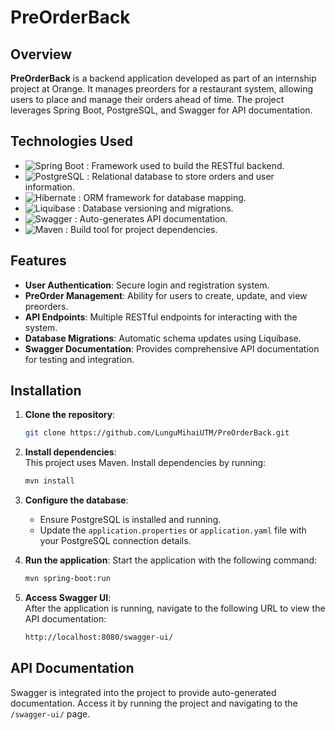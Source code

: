 # PreOrderBack

## Overview
**PreOrderBack** is a backend application developed as part of an internship project at Orange. It manages preorders for a restaurant system, allowing users to place and manage their orders ahead of time. The project leverages Spring Boot, PostgreSQL, and Swagger for API documentation.

## Technologies Used
- ![Spring Boot](https://img.shields.io/badge/-Spring_Boot-6DB33F?logo=spring&logoColor=white) : Framework used to build the RESTful backend.
- ![PostgreSQL](https://img.shields.io/badge/-PostgreSQL-336791?logo=postgresql&logoColor=white) : Relational database to store orders and user information.
- ![Hibernate](https://img.shields.io/badge/-Hibernate-59666C?logo=hibernate&logoColor=white) : ORM framework for database mapping.
- ![Liquibase](https://img.shields.io/badge/-Liquibase-2962FF?logo=liquibase&logoColor=white) : Database versioning and migrations.
- ![Swagger](https://img.shields.io/badge/-Swagger-85EA2D?logo=swagger&logoColor=black) : Auto-generates API documentation.
- ![Maven](https://img.shields.io/badge/-Maven-C71A36?logo=apache-maven&logoColor=white) : Build tool for project dependencies.


## Features
- **User Authentication**: Secure login and registration system.
- **PreOrder Management**: Ability for users to create, update, and view preorders.
- **API Endpoints**: Multiple RESTful endpoints for interacting with the system.
- **Database Migrations**: Automatic schema updates using Liquibase.
- **Swagger Documentation**: Provides comprehensive API documentation for testing and integration.

## Installation

1. **Clone the repository**:
    ```bash
    git clone https://github.com/LunguMihaiUTM/PreOrderBack.git
    ```

2. **Install dependencies**:  
   This project uses Maven. Install dependencies by running:
    ```bash
    mvn install
    ```

3. **Configure the database**:
   - Ensure PostgreSQL is installed and running.
   - Update the `application.properties` or `application.yaml` file with your PostgreSQL connection details.

4. **Run the application**:
    Start the application with the following command:
    ```bash
    mvn spring-boot:run
    ```

5. **Access Swagger UI**:  
   After the application is running, navigate to the following URL to view the API documentation:
    ```bash
    http://localhost:8080/swagger-ui/
    ```

## API Documentation
Swagger is integrated into the project to provide auto-generated documentation. Access it by running the project and navigating to the `/swagger-ui/` page.
